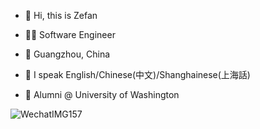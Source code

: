 - 👋 Hi, this is Zefan

- 🧑‍💻 Software Engineer

- 📍 Guangzhou, China

- 💬 I speak English/Chinese(中文)/Shanghainese(上海話)

- 💜 Alumni @ University of Washington

  
![WechatIMG157](https://github.com/user-attachments/assets/8d62c371-5287-4f84-a469-02733e8d6b2a)

